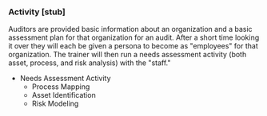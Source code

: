 ### Activity  [stub]

Auditors are provided basic information about an organization and a basic assessment plan for that organization for an audit.  After a short time looking it over they will each be given a persona to become as "employees" for that organization. The trainer will then run a needs assessment activity (both asset, process, and risk analysis) with the "staff."

  * Needs Assessment Activity
    * Process Mapping
    * Asset Identification
	* Risk Modeling
